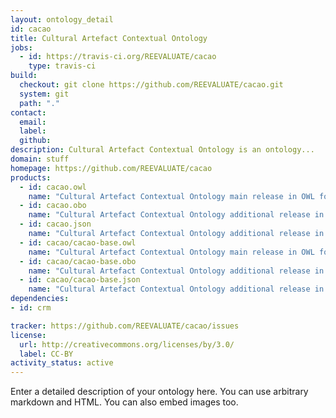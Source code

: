```yaml
---
layout: ontology_detail
id: cacao
title: Cultural Artefact Contextual Ontology
jobs:
  - id: https://travis-ci.org/REEVALUATE/cacao
    type: travis-ci
build:
  checkout: git clone https://github.com/REEVALUATE/cacao.git
  system: git
  path: "."
contact:
  email: 
  label: 
  github: 
description: Cultural Artefact Contextual Ontology is an ontology...
domain: stuff
homepage: https://github.com/REEVALUATE/cacao
products:
  - id: cacao.owl
    name: "Cultural Artefact Contextual Ontology main release in OWL format"
  - id: cacao.obo
    name: "Cultural Artefact Contextual Ontology additional release in OBO format"
  - id: cacao.json
    name: "Cultural Artefact Contextual Ontology additional release in OBOJSon format"
  - id: cacao/cacao-base.owl
    name: "Cultural Artefact Contextual Ontology main release in OWL format"
  - id: cacao/cacao-base.obo
    name: "Cultural Artefact Contextual Ontology additional release in OBO format"
  - id: cacao/cacao-base.json
    name: "Cultural Artefact Contextual Ontology additional release in OBOJSon format"
dependencies:
- id: crm

tracker: https://github.com/REEVALUATE/cacao/issues
license:
  url: http://creativecommons.org/licenses/by/3.0/
  label: CC-BY
activity_status: active
---
```


Enter a detailed description of your ontology here. You can use arbitrary markdown and HTML.
You can also embed images too.

